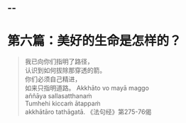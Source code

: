 --
--

# 第六篇：美好的生命是怎样的？

> 我已向你们指明了路径，  
> 认识到如何拔除那穿透的箭。  
> 你们必须自己精进，  
> 如来只指明道路。 Akkhāto vo mayā maggo  
> aññāya sallasatthanaṁ  
> Tumhehi kiccaṁ ātappaṁ  
> akkhātāro tathāgatā. 《法句经》第275-76偈